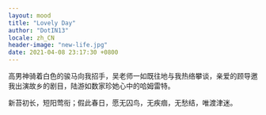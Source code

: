 ```yaml
---
layout: mood
title: "Lovely Day"
author: "DotIN13"
locale: zh_CN
header-image: "new-life.jpg"
date: 2021-04-08 23:17:30 +0800
---
```


高男神骑着白色的骏马向我招手，吴老师一如既往地与我热络攀谈，亲爱的顾导邀我出演故乡的剧目，陆游如数家珍她心中的哈姆雷特。

新苔初长，短阳莺衔；假此春日，愿无囚鸟，无疾痼，无愁结，唯渡津迷。
